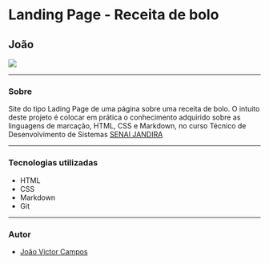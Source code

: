 # Landing Page - Receita de bolo

## João

![](./Captura%20de%20Tela%202024-09-04%20às%2009.54.36.png)

---

### Sobre
Site do tipo Lading Page de uma página sobre uma receita de bolo.
O intuito deste projeto é colocar em prática o conhecimento
adquirido  sobre as linguagens de marcação, HTML, CSS e Markdown, no curso Técnico de Desenvolvimento de Sistemas [SENAI JANDIRA](https://sp.senai.br/unidade/jandira/)

---

### Tecnologias utilizadas

- HTML
- CSS
- Markdown
- Git

---

### Autor
- [João Victor Campos](https://github.com/campoos)

